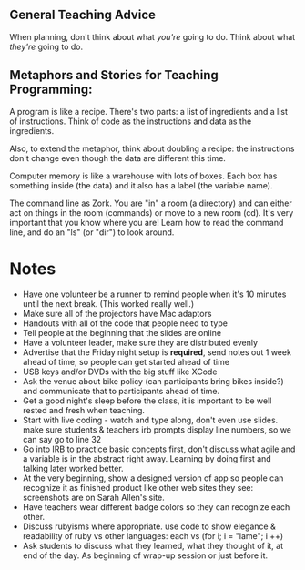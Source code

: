 ## General Teaching Advice

When planning, don't think about what _you're_ going to do. Think about what _they're_ going to do.


## Metaphors and Stories for Teaching Programming:

A program is like a recipe. There's two parts: a list of ingredients and a list of instructions. Think of code as the instructions and data as the ingredients. 

Also, to extend the metaphor, think about doubling a recipe: the instructions don't change even though the data are different this time.

Computer memory is like a warehouse with lots of boxes. Each box has something inside (the data) and it also has a label (the variable name).

The command line as Zork. You are "in" a room (a directory) and can either act on things in the room (commands) or move to a new room (cd). It's very important that you know where you are! Learn how to read the command line, and do an "ls" (or "dir") to look around.

# Notes
* Have one volunteer be a runner to remind people when it's 10 minutes until the next break. (This worked really well.)
* Make sure all of the projectors have Mac adaptors
* Handouts with all of the code that people need to type
* Tell people at the beginning that the slides are online
* Have a volunteer leader, make sure they are distributed evenly
* Advertise that the Friday night setup is **required**, send notes out 1 week ahead of time, so people can get started ahead of time
* USB keys and/or DVDs with the big stuff like XCode
* Ask the venue about bike policy (can participants bring bikes inside?) and communicate that to participants ahead of time.
* Get a good night's sleep before the class, it is important to be well rested and fresh when teaching.
* Start with live coding - watch and type along, don't even use slides. make sure students & teachers irb prompts display line numbers, so we can say go to line 32
* Go into IRB to practice basic concepts first, don't discuss what agile and a variable is in the abstract right away. Learning by doing first and talking later worked better.
* At the very beginning, show a designed version of app so people can recognize it as finished product like other web sites they see: screenshots are on Sarah Allen's site.
* Have teachers wear different badge colors so they can recognize each other.
* Discuss rubyisms where appropriate. use code to show elegance & readability of ruby vs other languages: each vs (for i; i = "lame"; i ++)
* Ask students to discuss what they learned, what they thought of it, at end of the day. As beginning of wrap-up session or just before it.
